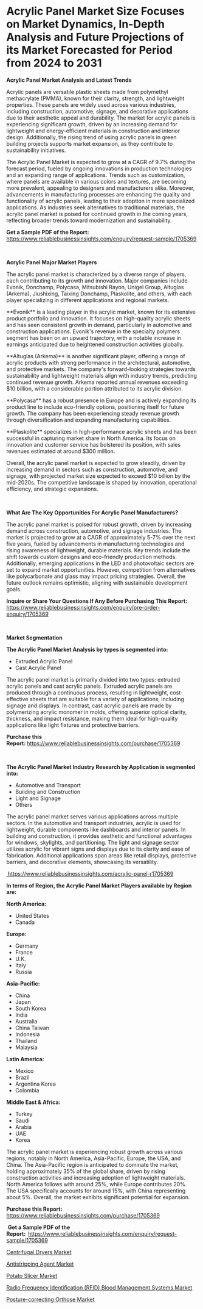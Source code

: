 <p><h1>Acrylic Panel Market Size Focuses on Market Dynamics, In-Depth Analysis and Future Projections of its Market Forecasted for Period from 2024 to 2031</h1></p><p><strong>Acrylic Panel Market Analysis and Latest Trends</strong></p>
<p><p>Acrylic panels are versatile plastic sheets made from polymethyl methacrylate (PMMA), known for their clarity, strength, and lightweight properties. These panels are widely used across various industries, including construction, automotive, signage, and decorative applications due to their aesthetic appeal and durability. The market for acrylic panels is experiencing significant growth, driven by an increasing demand for lightweight and energy-efficient materials in construction and interior design. Additionally, the rising trend of using acrylic panels in green building projects supports market expansion, as they contribute to sustainability initiatives.</p><p>The Acrylic Panel Market is expected to grow at a CAGR of 9.7% during the forecast period, fueled by ongoing innovations in production technologies and an expanding range of applications. Trends such as customization, where panels are available in various colors and textures, are becoming more prevalent, appealing to designers and manufacturers alike. Moreover, advancements in manufacturing processes are enhancing the quality and functionality of acrylic panels, leading to their adoption in more specialized applications. As industries seek alternatives to traditional materials, the acrylic panel market is poised for continued growth in the coming years, reflecting broader trends toward modernization and sustainability.</p></p>
<p><strong>Get a Sample PDF of the Report:&nbsp;</strong> <a href="https://www.reliablebusinessinsights.com/enquiry/request-sample/1705369?utm_campaign=63&utm_medium=2&utm_source=Github&utm_content=ia&utm_term=21102024&utm_id=acrylic-panel">https://www.reliablebusinessinsights.com/enquiry/request-sample/1705369</a></p>
<p>&nbsp;</p>
<p><strong>Acrylic Panel Major Market Players</strong></p>
<p><p>The acrylic panel market is characterized by a diverse range of players, each contributing to its growth and innovation. Major companies include Evonik, Donchamp, Polycasa, Mitsubishi Rayon, Unigel Group, Altuglas (Arkema), Jiushixing, Taixing Donchamp, Plaskolite, and others, with each player specializing in different applications and regional markets.</p><p>**Evonik** is a leading player in the acrylic market, known for its extensive product portfolio and innovation. It focuses on high-quality acrylic sheets and has seen consistent growth in demand, particularly in automotive and construction applications. Evonik's revenue in the specialty polymers segment has been on an upward trajectory, with a notable increase in earnings anticipated due to heightened construction activities globally.</p><p>**Altuglas (Arkema)** is another significant player, offering a range of acrylic products with strong performance in the architectural, automotive, and protective markets. The company's forward-looking strategies towards sustainability and lightweight materials align with industry trends, predicting continued revenue growth. Arkema reported annual revenues exceeding $10 billion, with a considerable portion attributed to its acrylic division.</p><p>**Polycasa** has a robust presence in Europe and is actively expanding its product line to include eco-friendly options, positioning itself for future growth. The company has been experiencing steady revenue growth through diversification and expanding manufacturing capabilities.</p><p>**Plaskolite** specializes in high-performance acrylic sheets and has been successful in capturing market share in North America. Its focus on innovation and customer service has bolstered its position, with sales revenues estimated at around $300 million.</p><p>Overall, the acrylic panel market is expected to grow steadily, driven by increasing demand in sectors such as construction, automotive, and signage, with projected market size expected to exceed $10 billion by the mid-2020s. The competitive landscape is shaped by innovation, operational efficiency, and strategic expansions.</p></p>
<p>&nbsp;</p>
<p><strong>What Are The Key Opportunities For Acrylic Panel Manufacturers?</strong></p>
<p><p>The acrylic panel market is poised for robust growth, driven by increasing demand across construction, automotive, and signage industries. The market is projected to grow at a CAGR of approximately 5-7% over the next five years, fueled by advancements in manufacturing technologies and rising awareness of lightweight, durable materials. Key trends include the shift towards custom designs and eco-friendly production methods. Additionally, emerging applications in the LED and photovoltaic sectors are set to expand market opportunities. However, competition from alternatives like polycarbonate and glass may impact pricing strategies. Overall, the future outlook remains optimistic, aligning with sustainable development goals.</p></p>
<p><strong>Inquire or Share Your Questions If Any Before Purchasing This Report:</strong> <a href="https://www.reliablebusinessinsights.com/enquiry/pre-order-enquiry/1705369?utm_campaign=63&utm_medium=2&utm_source=Github&utm_content=ia&utm_term=21102024&utm_id=acrylic-panel">https://www.reliablebusinessinsights.com/enquiry/pre-order-enquiry/1705369</a></p>
<p>&nbsp;</p>
<p><strong>Market Segmentation</strong></p>
<p><strong>The Acrylic Panel Market Analysis by types is segmented into:</strong></p>
<p><ul><li>Extruded Acrylic Panel</li><li>Cast Acrylic Panel</li></ul></p>
<p><p>The acrylic panel market is primarily divided into two types: extruded acrylic panels and cast acrylic panels. Extruded acrylic panels are produced through a continuous process, resulting in lightweight, cost-effective sheets that are suitable for a variety of applications, including signage and displays. In contrast, cast acrylic panels are made by polymerizing acrylic monomer in molds, offering superior optical clarity, thickness, and impact resistance, making them ideal for high-quality applications like light fixtures and protective barriers.</p></p>
<p><strong>Purchase this Report:&nbsp;</strong><a href="https://www.reliablebusinessinsights.com/purchase/1705369?utm_campaign=63&utm_medium=2&utm_source=Github&utm_content=ia&utm_term=21102024&utm_id=acrylic-panel">https://www.reliablebusinessinsights.com/purchase/1705369</a></p>
<p>&nbsp;</p>
<p><strong>The Acrylic Panel Market Industry Research by Application is segmented into:</strong></p>
<p><ul><li>Automotive and Transport</li><li>Building and Construction</li><li>Light and Signage</li><li>Others</li></ul></p>
<p><p>The acrylic panel market serves various applications across multiple sectors. In the automotive and transport industries, acrylic is used for lightweight, durable components like dashboards and interior panels. In building and construction, it provides aesthetic and functional advantages for windows, skylights, and partitioning. The light and signage sector utilizes acrylic for vibrant signs and displays due to its clarity and ease of fabrication. Additional applications span areas like retail displays, protective barriers, and decorative elements, showcasing its versatility.</p></p>
<p><a href="https://www.reliablebusinessinsights.com/acrylic-panel-r1705369?utm_campaign=63&utm_medium=2&utm_source=Github&utm_content=ia&utm_term=21102024&utm_id=acrylic-panel">&nbsp;https://www.reliablebusinessinsights.com/acrylic-panel-r1705369</a></p>
<p><strong>In terms of Region, the Acrylic Panel Market Players available by Region are:</strong></p>
<p>
    <p> <strong> North America: </strong>
        <ul>
            <li>United States</li>
            <li>Canada</li>
        </ul>
        </p> 
    <p> <strong> Europe: </strong>
        <ul>
            <li>Germany</li>
            <li>France</li>
            <li>U.K.</li>
            <li>Italy</li>
            <li>Russia</li>
        </ul>
        </p> 
    <p> <strong> Asia-Pacific: </strong>
        <ul>
            <li>China</li>
            <li>Japan</li>
            <li>South Korea</li>
            <li>India</li>
            <li>Australia</li>
            <li>China Taiwan</li>
            <li>Indonesia</li>
            <li>Thailand</li>
            <li>Malaysia</li>
        </ul>
        </p> 
    <p> <strong> Latin America: </strong>
        <ul>
            <li>Mexico</li>
            <li>Brazil</li>
            <li>Argentina Korea</li>
            <li>Colombia</li>
        </ul>
        </p> 
    <p> <strong> Middle East & Africa: </strong>
        <ul>
            <li>Turkey</li>
            <li>Saudi</li>
            <li>Arabia</li>
            <li>UAE</li>
            <li>Korea</li>
        </ul>
    </p>
    </p>
<p><p>The acrylic panel market is experiencing robust growth across various regions, notably in North America, Asia-Pacific, Europe, the USA, and China. The Asia-Pacific region is anticipated to dominate the market, holding approximately 35% of the global share, driven by rising construction activities and increasing adoption of lightweight materials. North America follows with around 25%, while Europe contributes 20%. The USA specifically accounts for around 15%, with China representing about 5%. Overall, the market exhibits significant potential for expansion.</p></p>
<p><strong>Purchase this Report: </strong><a href="https://www.reliablebusinessinsights.com/purchase/1705369?utm_campaign=63&utm_medium=2&utm_source=Github&utm_content=ia&utm_term=21102024&utm_id=acrylic-panel">https://www.reliablebusinessinsights.com/purchase/1705369</a></p>
<p>&nbsp;<strong>Get a Sample PDF of the Report:&nbsp;&nbsp;</strong><a href="https://www.reliablebusinessinsights.com/enquiry/request-sample/1705369?utm_campaign=63&utm_medium=2&utm_source=Github&utm_content=ia&utm_term=21102024&utm_id=acrylic-panel">https://www.reliablebusinessinsights.com/enquiry/request-sample/1705369</a></p>
<p><strong></strong></p>
<p><p><a href="https://issuu.com/reportprime-2/docs/centrifugal-dryers-market-size-2030_140e9678cfef5c?utm_campaign=63&utm_medium=2&utm_source=Github&utm_content=ia&utm_term=21102024&utm_id=acrylic-panel">Centrifugal Dryers Market</a></p><p><a href="https://github.com/mahnoor2003/Market-Research-Report-List-6/blob/main/antistripping-agent-market.md?utm_campaign=63&utm_medium=2&utm_source=Github&utm_content=ia&utm_term=21102024&utm_id=acrylic-panel">Antistripping Agent Market</a></p><p><a href="https://issuu.com/reportprime-2/docs/potato-slicer-market-size-2030.pptx_fc15ba0e413320?utm_campaign=63&utm_medium=2&utm_source=Github&utm_content=ia&utm_term=21102024&utm_id=acrylic-panel">Potato Slicer Market</a></p><p><a href="https://www.linkedin.com/pulse/radio-frequency-identification-rfid-blood-management-systems-zdqaf?utm_campaign=63&utm_medium=2&utm_source=Github&utm_content=ia&utm_term=21102024&utm_id=acrylic-panel">Radio Frequency Identification (RFID) Blood Management Systems Market</a></p><p><a href="https://www.linkedin.com/pulse/posture-correcting-orthose-spectrum-usage-patterns-sector-1idbf?utm_campaign=63&utm_medium=2&utm_source=Github&utm_content=ia&utm_term=21102024&utm_id=acrylic-panel">Posture-correcting Orthose Market</a></p></p>